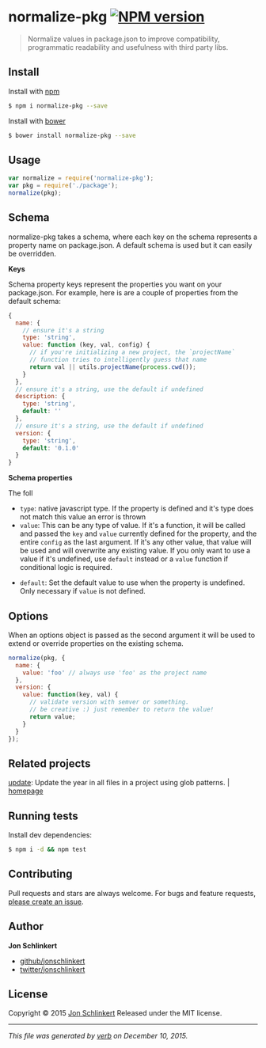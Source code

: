# normalize-pkg [![NPM version](https://img.shields.io/npm/v/normalize-pkg.svg)](https://www.npmjs.com/package/normalize-pkg)

> Normalize values in package.json to improve compatibility, programmatic readability and usefulness with third party libs.

## Install

Install with [npm](https://www.npmjs.com/)

```sh
$ npm i normalize-pkg --save
```

Install with [bower](http://bower.io/)

```sh
$ bower install normalize-pkg --save
```

## Usage

```js
var normalize = require('normalize-pkg');
var pkg = require('./package');
normalize(pkg);
```

## Schema

normalize-pkg takes a schema, where each key on the schema represents a property name on package.json. A default schema is used but it can easily be overridden.

**Keys**

Schema property keys represent the properties you want on your package.json. For example, here is are a couple of properties from the default schema:

```js
{
  name: {
    // ensure it's a string
    type: 'string',
    value: function (key, val, config) {
      // if you're initializing a new project, the `projectName`
      // function tries to intelligently guess that name
      return val || utils.projectName(process.cwd());
    }
  },
  // ensure it's a string, use the default if undefined
  description: {
    type: 'string',
    default: ''
  },
  // ensure it's a string, use the default if undefined
  version: {
    type: 'string',
    default: '0.1.0'
  }
}
```

**Schema properties**

The foll

* `type`: native javascript type. If the property is defined and it's type does not match this value an error is thrown
* `value`: This can be any type of value. If it's a function, it will be called and passed the `key` and `value` currently defined for the property, and the entire `config` as the last argument. If it's any other value, that value will be used and will overwrite any existing value. If you only want to use a value if it's undefined, use `default` instead or a `value` function if conditional logic is required.
+ `default`: Set the default value to use when the property is undefined. Only necessary if `value` is not defined.

## Options

When an options object is passed as the second argument it will be used to extend or override properties on the existing schema.

```js
normalize(pkg, {
  name: {
    value: 'foo' // always use 'foo' as the project name
  },
  version: {
    value: function(key, val) {
      // validate version with semver or something. 
      // be creative :) just remember to return the value!
      return value;
    }
  }
});
```

## Related projects

[update](https://www.npmjs.com/package/update): Update the year in all files in a project using glob patterns. | [homepage](https://github.com/jonschlinkert/update)

## Running tests

Install dev dependencies:

```sh
$ npm i -d && npm test
```

## Contributing

Pull requests and stars are always welcome. For bugs and feature requests, [please create an issue](https://github.com/jonschlinkert/normalize-pkg/issues/new).

## Author

**Jon Schlinkert**

* [github/jonschlinkert](https://github.com/jonschlinkert)
* [twitter/jonschlinkert](http://twitter.com/jonschlinkert)

## License

Copyright © 2015 [Jon Schlinkert](https://github.com/jonschlinkert)
Released under the MIT license.

***

_This file was generated by [verb](https://github.com/verbose/verb) on December 10, 2015._